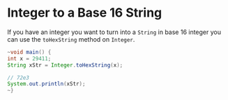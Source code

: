 # Integer to a Base 16 String

If you have an integer you want to turn into a `String` in base 16
integer you can use the `toHexString` method on `Integer`.

```java
~void main() {
int x = 29411;
String xStr = Integer.toHexString(x);

// 72e3
System.out.println(xStr);
~}
```